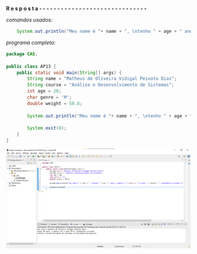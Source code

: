 **R e s p o s t a - - - - - - - - - - - - - - - - - - - - - - - - - - - - - -**

*comandos usados:*
```java
    System.out.println("Meu nome é "+ name + ", \ntenho " + age + " anos, o gênero (" + genre + ") e peso " + weight + ", atualmente cursando \n" + course + " na faculdade Descomplica.");
```

*programa completo:*
```java
package CAS;

public class AP13 {
	public static void main(String[] args) {
		String name = "Matheus de Oliveira Vidigal Peixoto Dias";
		String course = "Análise e Desenvolvimento de Sistemas";
		int age = 20;
		char genre = 'M';
		double weight = 58.8;

		System.out.println("Meu nome é "+ name + ", \ntenho " + age + " anos, o gênero (" + genre + ") e peso " + weight + ", atualmente cursando \n" + course + " na faculdade Descomplica.");

		System.exit(0);
	}
}
```

![IMAGE](../images/exemple.png)